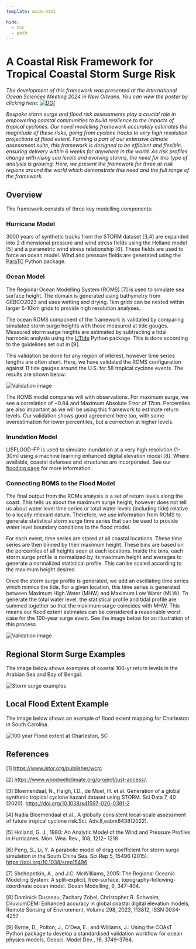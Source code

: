 ```yaml
---
template: main.html

hide:
  - toc
  - path
---
```


# A Coastal Risk Framework for Tropical Coastal Storm Surge Risk
*The development of this framework was presented at the international Ocean Sciences Meeting 2024 in New Orleans. You can view the poster by clicking here: <a href="https://doi.org/10.5281/zenodo.10737286" target="_blank">![DOI](https://zenodo.org/badge/DOI/10.5281/zenodo.10737286.svg)</a>*

*Bespoke storm surge and flood risk assessments play a crucial role in empowering coastal communities to build resilience to the impacts of tropical cyclones. Our novel modelling framework accurately estimates the magnitude of these risks, going from cyclone tracks to very high resolution projections of flood extent. Forming a part of our extensive climate assessment suite, this framework is designed to be efficient and flexible, ensuring delivery within 6 weeks for anywhere in the world. As risk profiles change with rising sea levels and evolving storms, the need for this type of analysis is growing. Here, we present the framework for three at-risk regions around the world which demonstrate this need and the full range of the framework.*

## Overview
The framework consists of three key modelling components: 

### Hurricane Model

3000 years of synthetic tracks from the STORM dataset [3,4] are expanded into 2 dimensional pressure and wind stress fields using the Holland model [5] and a parametric wind stress relationship [6]. These fields are used to force an ocean model. Wind and pressure fields are generated using the <a href='https://github.com/davbyr/ParaTC' target='_blank'>ParaTC</a> Python package.

### Ocean Model
The Regional Ocean Modelling System (ROMS) [7] is used to simulate sea surface height. The domain is generated using bathymetry from GEBCO2023 and uses wetting and drying. 1km grids can be nested within larger 5-10km grids to provide high resolution analyses.

The ocean ROMS component of the framework is validated by comparing simulated storm surge heights with those measured at tide gauges. Measured storm surge heights are estimated by subtracting a tidal harmonic analysis using the <a href='https://pypi.org/project/UTide/' target='_blank'>UTide</a> Python package. This is done according to the guidelines set out in [9].

This validation be done for any region of interest, however time series lengths are often short. Here, we have validated the ROMS configuration against 11 tide gauges around the U.S. for 58 tropical cyclone events. The results are shown below:

![Validation image](/assets/images/method_crisk/val.png)

The ROMS model compares will with observations. For maximum surge, we see a correlation of ~0.84 and Maximum Absolute Error of 17cm. Percentiles are also important as we will be using this framework to estimate return levels. Our validation shows good agreement here too, with some overestimation for lower percentiles, but a correction at higher levels.


### Inundation Model

LISFLOOD-FP is used to simulate inundation at a very high resolution (1-30m) using a machine learning enhanced digital elevation model [8]. Where available, coastal defenses and structures are incorporated. See our [flooding page](/risks/flooding) for more information.

### Connecting ROMS to the Flood Model

The final output from the ROMs analysis is a set of return levels along the coast. This tells us about the maximum surge height, however does not tell us about water level time series or total water levels (including tide) relative to a locally relevant datum. Therefore, we use information from ROMS to generate statistical storm surge time series that can be used to provide water level boundary conditions to the flood model.

For each event, time series are stored at all coastal locations. These time series are then binned by their maximum height. These bins are based on the percentiles of all heights seen at each locations. Inside the bins, each storm surge profile is normalized by its maximum height and averages to generate a normalized statistical profile. This can be scaled according to the maximum height desired. 

Once the storm surge profile is generated, we add an oscillating time series which mimics the tide. For a given location, this time series is generated between Maximum High Water (MHW) and Maximum Low Water (MLW). To generate the total water level, the statistical profile and tidal profile are summed together so that the maximum surge coincides with MHW. This means our flood extent estimates can be considered a reasonable worst case for the 100-year surge event. See the image below for an illustration of this process.

![Validation image](/assets/images/method_crisk/SS_tide.png)

## Regional Storm Surge Examples
The image below shows examples of coastal 100-yr return levels in the Arabian Sea and Bay of Bengal.

![Storm surge examples](/assets/images/method_crisk/surge_examples.png)

## Local Flood Extent Example
The image below shows an example of flood extent mapping for Charleston in South Carolina.

![100 year Flood extent at Charleston, SC](/assets/images/method_crisk/flood_extent.png)

## References
[1] https://www.jstor.org/publisher/wcrc

[2] https://www.woodwellclimate.org/project/just-access/.

[3] Bloemendaal, N., Haigh, I.D., de Moel, H. et al. Generation of a global synthetic tropical cyclone hazard dataset using
STORM. Sci Data 7, 40 (2020). https://doi.org/10.1038/s41597-020-0381-2

[4] Nadia Bloemendaal et al., A globally consistent local-scale assessment of future tropical cyclone risk.Sci.
Adv.8,eabm8438(2022).

[5] Holland, G. J., 1980: An Analytic Model of the Wind and Pressure Profiles in Hurricanes. Mon. Wea. Rev., 108, 1212–
1218

[6] Peng, S., Li, Y. A parabolic model of drag coefficient for storm surge simulation in the South China Sea. Sci Rep 5, 15496
(2015). https://doi.org/10.1038/srep15496

[7] Shchepetkin, A., and J.C. McWilliams, 2005: The Regional Oceanic Modeling System: A split-explicit, free-surface,
topography-following-coordinate ocean model. Ocean Modelling, 9, 347-404.

[8] Dominick Dusseau, Zachary Zobel, Christopher R. Schwalm, DiluviumDEM: Enhanced accuracy in global
coastal digital elevation models, Remote Sensing of Environment, Volume 298, 2023, 113812, ISSN 0034-4257

[9] Byrne, D., Polton, J., O'Dea, E., and Williams, J.: Using the COAsT Python package to develop a standardised
validation workflow for ocean physics models, Geosci. Model Dev., 16, 3749–3764,